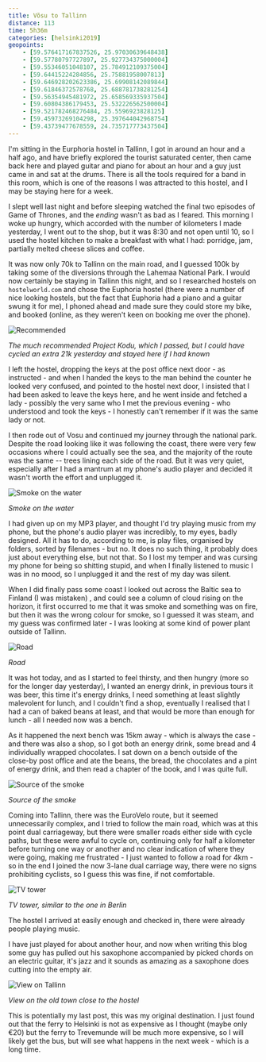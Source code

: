 ```yaml
--- 
title: Võsu to Tallinn
distance: 113
time: 5h36m
categories: [helsinki2019]
geopoints:
    - [59.576417167837526, 25.97030639648438]
    - [59.57780797727897, 25.927734375000004]
    - [59.55346051048107, 25.784912109375004]
    - [59.64415224284856, 25.75881958007813]
    - [59.646928202623386, 25.69908142089844]
    - [59.61846372578768, 25.688781738281254]
    - [59.56354945481972, 25.658569335937504]
    - [59.60804386179453, 25.532226562500004]
    - [59.521782468276484, 25.5596923828125]
    - [59.45973269104298, 25.397644042968754]
    - [59.43739477678559, 24.735717773437504]
---
```


I'm sitting in the Eurphoria hostel in Tallinn, I got in around an hour and a
half ago, and have briefly explored the tourist saturated center, then came
back here and played guitar and piano for about an hour and a guy just came in
and sat at the drums. There is all the tools required for a band in this room,
which is one of the reasons I was attracted to this hostel, and I may be
staying here for a week.

I slept well last night and before sleeping watched the final two episodes of
Game of Thrones, and the _ending_ wasn't as bad as I feared. This morning I
woke up hungry, which accorded with the number of kilometers I made yesterday,
I went out to the shop, but it was 8:30 and not open until 10, so I used the
hostel kitchen to make a breakfast with what I had: porridge, jam, partially
melted cheese slices and coffee.

It was now only 70k to Tallinn on the main road, and I guessed 100k by taking
some of the diversions through the Lahemaa National Park. I would now
certainly be staying in Tallinn this night, and so I researched hostels on
`hostelworld.com` and chose the Euphoria hostel (there were a number of nice
looking hostels, but the fact that Euphoria had a piano and a guitar swung it
for me), I phoned ahead and made sure they could store my bike, and booked
(online, as they weren't keen on booking me over the phone).

![Recommended](/images/tallinn/2019-07-23/1.JPG)

*The much recommended Project Kodu, which I passed, but I could have cycled
an extra 21k yesterday and stayed here if I had known*

I left the hostel, dropping the keys at the post office next door - as
instructed - and when I handed the keys to the man behind the counter he
looked very confused, and pointed to the hostel next door, I insisted that I
had been asked to leave the keys here, and he went inside and fetched a lady -
possibly the very same who I met the previous evening - who understood and
took the keys - I honestly can't remember if it was the same lady or not.

I then rode out of Vosu and continued my journey through the national park.
Despite the road looking like it was following the coast, there were very few
occasions where I could actually see the sea, and the majority of the route
was the same -- trees lining each side of the road. But it was very quiet,
especially after I had a mantrum at my phone's audio player and decided it
wasn't worth the effort and unplugged it.

![Smoke on the water](/images/tallinn/2019-07-23/2.JPG)

*Smoke on the water*

I had given up on my MP3 player, and thought I'd try playing music from my
phone, but the phone's audio player was incredibly, to my eyes, badly
designed. All it has to do, according to me, is play files, organised by
folders, sorted by filenames - but no. It does no such thing, it probably does
just about everything else, but not that. So I lost my temper and was cursing
my phone for being so shitting stupid, and when I finally listened to music I
was in no mood, so I unplugged it and the rest of my day was silent.

When I did finally pass some coast I looked out across the Baltic sea to
Finland (I was mistaken) , and could see a column of cloud rising on the
horizon, it first occurred to me that it was smoke and something was on fire,
but then it was the wrong colour for smoke, so I guessed it was steam, and my
guess was confirmed later - I was looking at some kind of power plant outside
of Tallinn.

![Road](/images/tallinn/2019-07-23/3.JPG)

*Road*

It was hot today, and as I started to feel thirsty, and then hungry (more so
for the longer day yesterday), I wanted an energy drink, in previous tours it
was beer, this time it's energy drinks, I need something at least slightly
malevolent for lunch, and I couldn't find a shop, eventually I realised that I
had a can of baked beans at least, and that would be more than enough for
lunch - all I needed now was a bench.

As it happened the next bench was 15km away - which is always the case - and
there was also a shop, so I got both an energy drink, some bread and 4
individually wrapped chocolates. I sat down on a bench outside of the close-by
post office and ate the beans, the bread, the chocolates and a pint of energy
drink, and then read a chapter of the book, and I was quite full.

![Source of the smoke](/images/tallinn/2019-07-23/4.JPG)

*Source of the smoke*

Coming into Tallinn, there was the EuroVelo route, but it seemed unnecessarily
complex, and I tried to follow the main road, which was at this point dual
carriageway, but there were smaller roads either side with cycle paths, but
these were awful to cycle on, continuing only for half a kilometer before
turning one way or another and no clear indication of where they were going,
making me frustrated - I just wanted to follow a road for 4km - so in the end
I joined the now 3-lane dual carriage way, there were no signs prohibiting
cyclists, so I guess this was fine, if not comfortable.

![TV tower](/images/tallinn/2019-07-23/5.JPG)

*TV tower, similar to the one in Berlin*

The hostel I arrived at easily enough and checked in, there were already
people playing music.

I have just played for about another hour, and now when writing this blog some
guy has pulled out his saxophone accompanied by picked chords on an electric
guitar, it's jazz and it sounds as amazing as a saxophone does cutting into
the empty air.

![View on Tallinn](/images/tallinn/2019-07-23/6.JPG)

*View on the old town close to the hostel*

This is potentially my last post, this was my original destination. I just
found out that the ferry to Helsinki is not as expensive as I thought (maybe
only €20) but the ferry to Trevemunde will be much more expensive, so I will
likely get the bus, but will see what happens in the next week - which is a
long time.
